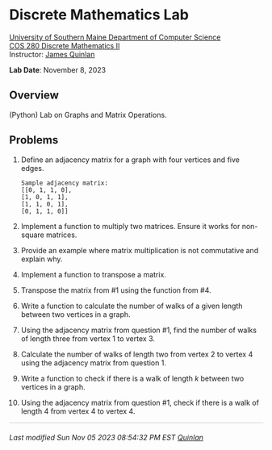 # Discrete Mathematics Lab

[University of Southern Maine Department of Computer Science](https://cs.usm.maine.edu)<br>
[COS 280 Discrete Mathematics II](https://cs.usm.maine.edu/~james.quinlan/cos280/)<br>
Instructor: [James Quinlan](https://cs.usm.maine.edu/~james.quinlan) <br>

**Lab Date**: November 8, 2023<br>


## Overview

(Python) Lab on Graphs and Matrix Operations.



## Problems


1. Define an adjacency matrix for a graph with four vertices and five edges.

	```
	Sample adjacency matrix:
	[[0, 1, 1, 0],
	[1, 0, 1, 1],
	[1, 1, 0, 1],
	[0, 1, 1, 0]]
	```


2. Implement a function to multiply two matrices. Ensure it works for non-square matrices.

3. Provide an example where matrix multiplication is not commutative and explain why.

4. Implement a function to transpose a matrix.

5. Transpose the matrix from #1 using the function from #4.

6. Write a function to calculate the number of walks of a given length between two vertices in a graph.


7. Using the adjacency matrix from question #1, find the number of walks of length three from vertex 1 to vertex 3.

8.  Calculate the number of walks of length two from vertex 2 to vertex 4 using the adjacency matrix from question 1.

9. Write a function to check if there is a walk of length $k$ between two vertices in a graph.

10. Using the adjacency matrix from question #1, check if there is a walk of length $4$ from vertex $4$ to vertex $4$.









<!-- 
+++++++++++++++++++++++++++++++++++++++++++++++++++++++++++++++++++++++++ 
 FOOTER 
+++++++++++++++++++++++++++++++++++++++++++++++++++++++++++++++++++++++++
-->
<div style="border-top: 1px solid #ccc;padding:0px 0px 20px 0px;"></div>
<i style="padding-left:0px;">
Last modified  Sun Nov 05 2023 08:54:32 PM EST
<a href="https://cs.usm.maine.edu/~james.quinlan/">Quinlan</a>
</i>  
